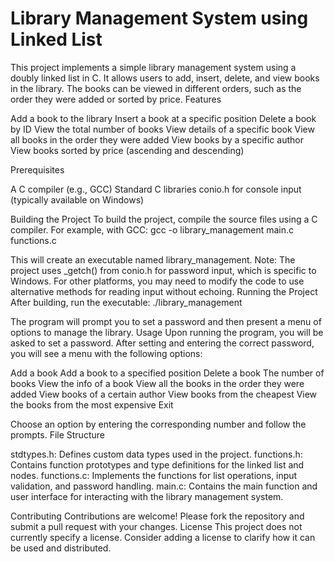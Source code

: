 # Library Management System using Linked List
This project implements a simple library management system using a doubly linked list in C. It allows users to add, insert, delete, and view books in the library. The books can be viewed in different orders, such as the order they were added or sorted by price.
Features

Add a book to the library
Insert a book at a specific position
Delete a book by ID
View the total number of books
View details of a specific book
View all books in the order they were added
View books by a specific author
View books sorted by price (ascending and descending)

Prerequisites

A C compiler (e.g., GCC)
Standard C libraries
conio.h for console input (typically available on Windows)

Building the Project
To build the project, compile the source files using a C compiler. For example, with GCC:
gcc -o library_management main.c functions.c

This will create an executable named library_management.
Note: The project uses _getch() from conio.h for password input, which is specific to Windows. For other platforms, you may need to modify the code to use alternative methods for reading input without echoing.
Running the Project
After building, run the executable:
./library_management

The program will prompt you to set a password and then present a menu of options to manage the library.
Usage
Upon running the program, you will be asked to set a password. After setting and entering the correct password, you will see a menu with the following options:

Add a book
Add a book to a specified position
Delete a book
The number of books
View the info of a book
View all the books in the order they were added
View books of a certain author
View books from the cheapest
View the books from the most expensive
Exit

Choose an option by entering the corresponding number and follow the prompts.
File Structure

stdtypes.h: Defines custom data types used in the project.
functions.h: Contains function prototypes and type definitions for the linked list and nodes.
functions.c: Implements the functions for list operations, input validation, and password handling.
main.c: Contains the main function and user interface for interacting with the library management system.

Contributing
Contributions are welcome! Please fork the repository and submit a pull request with your changes.
License
This project does not currently specify a license. Consider adding a license to clarify how it can be used and distributed.
